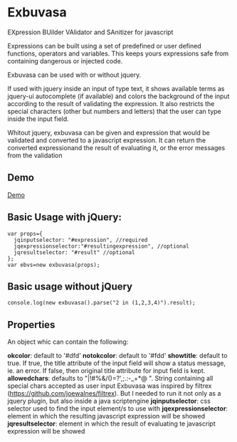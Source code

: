 # Exbuvasa
EXpression BUilder VAlidator and SAnitizer for javascript

Expressions can be built using a set of predefined or user defined functions, operators and variables. This keeps yours expressions safe from containing dangerous or injected code. 

Exbuvasa can be used with or without jquery.

If used with jquery inside an input of type text, it shows available terms as jquery-ui autocomplete (if available) and colors the background of the input according to the result of validating the expression. It also restricts the special characters (other but numbers and letters) that the user can type inside the input field.

Whitout jquery, exbuvasa can be given and expression that would be validated and converted to a javascript expression. It can return the converted expressionand the result of evaluating it, or the error messages from the validation

## Demo 
[Demo](https://ngeltman.github.io/exbuvasa/demo.html)

## Basic Usage with jQuery:
~~~
var props={
  jqinputselector: "#expression", //required
  jqexpressionselector:"#resultingexpression", //optional
  jqresultselector: "#result" //optional
};
var ebvs=new exbuvasa(props);
~~~

## Basic usage without jQuery
~~~
console.log(new exbuvasa().parse("2 in (1,2,3,4)").result);
~~~

## Properties
An object whic can contain the following:

**okcolor**: default to '#dfd'
**notokcolor**: default to '#fdd'
**showtitle**: default to true. If true, the title attribute of the input field will show a status message, ie. an error. If false, then original title attribute for input field is kept.
**allowedchars**: defaults to "|!#%&/()=?',;.:-_+*@ ". String containing all special chars accepted as user input
Exbuvasa was inspired by filtrex (https://github.com/joewalnes/filtrex). But I needed to run it not only as a jquery plugin, but also inside a java scriptengine
**jqinputselector**: css selector used to find the input element/s to use with 
**jqexpressionselector**: element in which the resulting javascript expression will be showed
**jqresultselector**: element in which the result of evaluating te javascript expression will be showed
